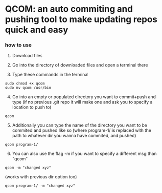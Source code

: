 # QCOM: an auto commiting and pushing tool to make updating repos quick and easy

### how to use 

1. Download files

2. Go into the directory of downloaded files and open a terminal there

3. Type these commands in the terminal

```
sudo chmod +x qcom
sudo mv qcom /usr/bin

```

4. Go into an empty or populated directory you want to commit+push and type (if no previous .git repo it will make one and ask you to specify a location to push to)
```
qcom
```
5. Additionally you can type the name of the directory you want to be commited and pushed like so (where program-1/ is replaced with the path to whatever dir you wanna have commited, 
and pushed)

```
qcom program-1/
```
6. You can also use the flag -m if you want to specify a different msg than "qcom"

```
qcom -m "changed xyz"
```
(works with previous dir option too)
```
qcom program-1/ -m "changed xyz"
```
